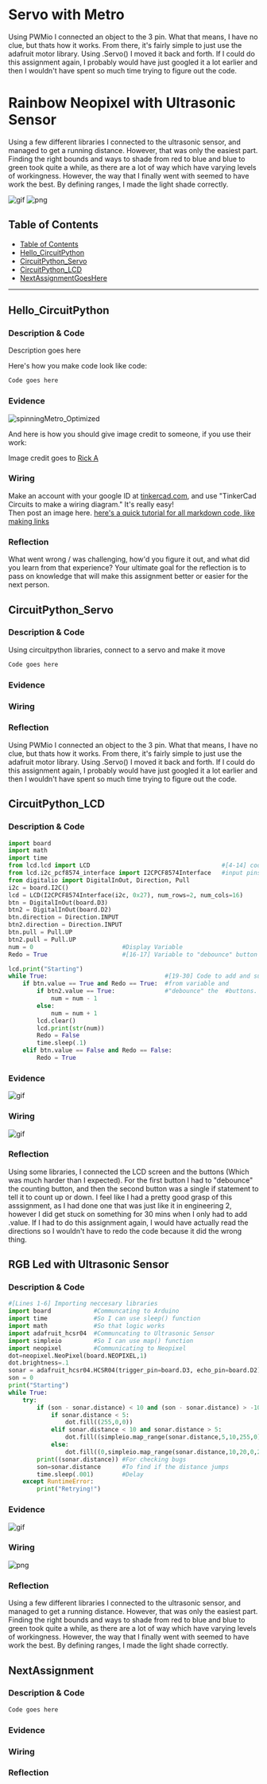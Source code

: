 # Servo with Metro
Using PWMio I connected an object to the 3 pin. What that means, I have no clue, but thats how it works. From there, it's fairly simple to just use the adafruit motor library. Using .Servo() I moved it back and forth. If I could do this assignment again, I probably would have just googled it a lot earlier and then I wouldn't have spent so much time trying to figure out the code.

# Rainbow Neopixel with Ultrasonic Sensor
Using a few different libraries I connected to the ultrasonic sensor, and managed to get a running distance. However, that was only the easiest part. Finding the right bounds and ways to shade from red to blue and blue to green took quite a while, as there are a lot of way which have varying levels of workingness. However, the way that I finally went with seemed to have work the best. By defining ranges, I made the light shade correctly.

![gif](https://github.com/kshinoz98/CircuitPython/blob/master/ezgifgif.gif?raw=true) ![png](https://raw.githubusercontent.com/kshinoz98/CircuitPython/f4be6df7eb8828500e94754d2ccb5b5c8cd2b276/Screenshot%202022-09-19%20154243.png)

## Table of Contents
* [Table of Contents](#TableOfContents)
* [Hello_CircuitPython](#Hello_CircuitPython)
* [CircuitPython_Servo](#CircuitPython_Servo)
* [CircuitPython_LCD](#CircuitPython_LCD)
* [NextAssignmentGoesHere](#NextAssignment)
---

## Hello_CircuitPython

### Description & Code
Description goes here

Here's how you make code look like code:

```python
Code goes here

```


### Evidence


![spinningMetro_Optimized](https://user-images.githubusercontent.com/54641488/192549584-18285130-2e3b-4631-8005-0792c2942f73.gif)


And here is how you should give image credit to someone, if you use their work:

Image credit goes to [Rick A](https://www.youtube.com/watch?v=dQw4w9WgXcQ&scrlybrkr=8931d0bc)



### Wiring
Make an account with your google ID at [tinkercad.com](https://www.tinkercad.com/learn/circuits), and use "TinkerCad Circuits to make a wiring diagram."  It's really easy!  
Then post an image here.   [here's a quick tutorial for all markdown code, like making links](https://guides.github.com/features/mastering-markdown/)

### Reflection
What went wrong / was challenging, how'd you figure it out, and what did you learn from that experience?  Your ultimate goal for the reflection is to pass on knowledge that will make this assignment better or easier for the next person.




## CircuitPython_Servo

### Description & Code

Using circuitpython libraries, connect to a servo and make it move

```python
Code goes here

```

### Evidence



### Wiring

### Reflection

Using PWMio I connected an object to the 3 pin. What that means, I have no clue, but thats how it works. From there, it's fairly simple to just use the adafruit motor library. Using .Servo() I moved it back and forth. If I could do this assignment again, I probably would have just googled it a lot earlier and then I wouldn't have spent so much time trying to figure out the code.

## CircuitPython_LCD

### Description & Code

```python
import board
import math
import time
from lcd.lcd import LCD                                     #[4-14] code to connect 
from lcd.i2c_pcf8574_interface import I2CPCF8574Interface   #input pins to board
from digitalio import DigitalInOut, Direction, Pull
i2c = board.I2C()
lcd = LCD(I2CPCF8574Interface(i2c, 0x27), num_rows=2, num_cols=16)
btn = DigitalInOut(board.D3)
btn2 = DigitalInOut(board.D2)
btn.direction = Direction.INPUT
btn2.direction = Direction.INPUT
btn.pull = Pull.UP
btn2.pull = Pull.UP
num = 0                         #Display Variable
Redo = True                     #[16-17] Variable to "debounce" button

lcd.print("Starting")
while True:                                 #[19-30] Code to add and subtract 
    if btn.value == True and Redo == True:  #from variable and 
        if btn2.value == True:              #"debounce" the  #buttons.         
            num = num - 1
        else:
            num = num + 1                                   
        lcd.clear()
        lcd.print(str(num))
        Redo = False
        time.sleep(.1)
    elif btn.value == False and Redo == False:
        Redo = True

```

### Evidence

![gif](https://github.com/kshinoz98/CircuitPython/blob/master/ezgif-2.gif?raw=true)

### Wiring

![gif](https://raw.githubusercontent.com/kshinoz98/CircuitPython/b45fed4ddee888d03481fca24c670a8d5ac0b01c/Screenshot%202022-09-27%20144318.png)

### Reflection

Using some libraries, I connected the LCD screen and the buttons (Which was much harder than I expected). For the first button I had to "debounce" the counting button, and then the second button was a single if statement to tell it to count up or down. I feel like I had a pretty good grasp of this asssignment, as I had done one that was just like it in engineering 2, however I did get stuck on something for 30 mins when I only had to add .value. If I had to do this assignment again, I would have actually read the directions so I wouldn't have to redo the code because it did the wrong thing.

## RGB Led with Ultrasonic Sensor

### Description & Code

```python
#[Lines 1-6] Importing neccesary libraries
import board            #Communcating to Arduino
import time             #So I can use sleep() function
import math             #So that logic works
import adafruit_hcsr04  #Communcating to Ultrasonic Sensor
import simpleio         #So I can use map() function
import neopixel         #Communicating to Neopixel
dot=neopixel.NeoPixel(board.NEOPIXEL,1)
dot.brightness=.1
sonar = adafruit_hcsr04.HCSR04(trigger_pin=board.D3, echo_pin=board.D2) #Defining the pins for Ultrasonic Sensors
son = 0                                                                 #Variable to define averaging (ish)
print("Starting")
while True:
    try:
        if (son - sonar.distance) < 10 and (son - sonar.distance) > -10 :   #If the distance doesn't jump up or down 10
            if sonar.distance < 5:                                          #Defining bounds for shading in and out
                dot.fill((255,0,0))
            elif sonar.distance < 10 and sonar.distance > 5:                #Defining bounds for shading in and out
                dot.fill((simpleio.map_range(sonar.distance,5,10,255,0),0,simpleio.map_range(sonar.distance,5,10,0,255)))
            else:                                                           #Defining bounds for shading in and out
                dot.fill((0,simpleio.map_range(sonar.distance,10,20,0,255),simpleio.map_range(sonar.distance,10,20,255,0)))
        print((sonar.distance)) #For checking bugs
        son=sonar.distance      #To find if the distance jumps
        time.sleep(.001)        #Delay
    except RuntimeError:
        print("Retrying!")

```

### Evidence

![gif](https://github.com/kshinoz98/CircuitPython/blob/master/ezgifgif.gif?raw=true) 

### Wiring

![png](https://raw.githubusercontent.com/kshinoz98/CircuitPython/f4be6df7eb8828500e94754d2ccb5b5c8cd2b276/Screenshot%202022-09-19%20154243.png)

### Reflection

Using a few different libraries I connected to the ultrasonic sensor, and managed to get a running distance. However, that was only the easiest part. Finding the right bounds and ways to shade from red to blue and blue to green took quite a while, as there are a lot of way which have varying levels of workingness. However, the way that I finally went with seemed to have work the best. By defining ranges, I made the light shade correctly.

## NextAssignment

### Description & Code

```python
Code goes here

```

### Evidence

### Wiring

### Reflection

